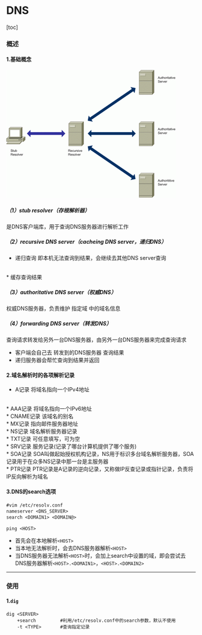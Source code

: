 # DNS
[toc]
### 概述

#### 1.基础概念
![](./imgs/dns_01.gif)

##### （1）stub resolver（存根解析器）
是DNS客户端库，用于查询DNS服务器进行解析工作

##### （2）recursive DNS server（cacheing DNS server，递归DNS）
* 递归查询
即本机无法查询到结果，会继续去其他DNS server查询
</br>
* 缓存查询结果

##### （3）authoritative DNS server（权威DNS）
权威DNS服务器，负责维护 指定域 中的域名信息

##### （4）forwarding DNS server（转发DNS）
查询请求转发给另外一台DNS服务器，由另外一台DNS服务器来完成查询请求
* 客户端会自己去 转发到的DNS服务器 查询结果
* 递归服务器会帮忙查询到结果并返回

#### 2.域名解析时的各项解析记录

* A记录
  将域名指向一个IPv4地址
</br>
* AAA记录
  将域名指向一个IPv6地址
</br>
* CNAME记录
  该域名的别名
</br>
* MX记录
指向邮件服务器地址
</br>
* NS记录
域名解析服务器记录
</br>
* TXT记录
  可任意填写，可为空
</br>
* SRV记录
  服务记录(记录了哪台计算机提供了哪个服务)
</br>
* SOA记录
  SOA叫做起始授权机构记录，NS用于标识多台域名解析服务器，SOA记录用于在众多NS记录中那一台是主服务器
</br>
* PTR记录
  PTR记录是A记录的逆向记录，又称做IP反查记录或指针记录，负责将IP反向解析为域名

#### 3.DNS的search选项
```shell
#vim /etc/resolv.conf
nameserver <DNS_SERVER>
search <DOMAIN1> <DOMAIN@>
```
```shell
ping <HOST>
```
* 首先会在本地解析`<HOST>`
* 当本地无法解析时，会去DNS服务器解析`<HOST>`
* 当DNS服务器无法解析`<HOST>`时，会加上search中设置的域，即会尝试去DNS服务器解析`<HOST>.<DOMAIN1>`，`<HOST>.<DOMAIN2>`

***

### 使用
#### 1.`dig`
```shell
dig <SERVER>
    +search         #利用/etc/resolv.conf中的search参数，默认不使用
    -t <TYPE>       #查询指定记录
```
